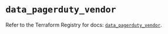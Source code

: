 # `data_pagerduty_vendor`

Refer to the Terraform Registry for docs: [`data_pagerduty_vendor`](https://registry.terraform.io/providers/pagerduty/pagerduty/3.27.0/docs/data-sources/vendor).
